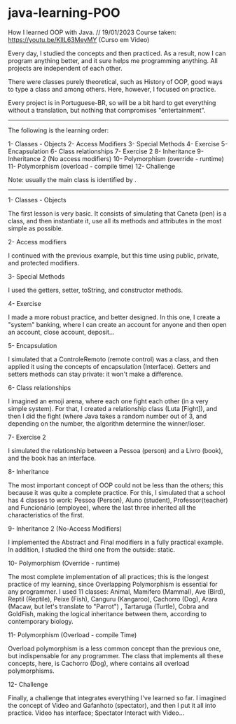 # java-learning-POO
How I learned OOP with Java. // 19/01/2023
Course taken: https://youtu.be/KlIL63MeyMY (Curso em Video)

Every day, I studied the concepts and then practiced. As a result,
now I can program anything better, and it sure helps me
programming anything. All projects are independent of each other.

There were classes purely theoretical, such as History of OOP, good ways to type a
class and among others. Here, however, I focused on practice.

Every project is in Portuguese-BR, so will be a bit hard to get everything without
a translation, but nothing that compromises "entertainment".
-------------------------------------------------- -------------------------------

The following is the learning order:

1- Classes - Objects
2- Access Modifiers
3- Special Methods 
4- Exercise
5- Encapsulation 
6- Class relationships 
7- Exercise 2 
8- Inheritance
9- Inheritance 2 (No access modifiers)
10- Polymorphism (override - runtime) 
11- Polymorphism (overload - compile time)
12- Challenge

Note: usually the main class is identified by <aulaX>.

-------------------------------------------------- -------------------------------

1- Classes - Objects

The first lesson is very basic. It consists of simulating that Caneta (pen) is a class, and
then instantiate it, use all its methods and attributes in the most
simple as possible.



2- Access modifiers

I continued with the previous example, but this time
using public, private, and protected modifiers.



3- Special Methods

I used the getters, setter, toString, and constructor methods.



4- Exercise

I made a more robust practice, and better designed. In this one, I create a "system"
banking, where I can create an account for anyone and then open an account,
close account, deposit...


5- Encapsulation

I simulated that a ControleRemoto (remote control) was a class, and then applied it using
the concepts of encapsulation (Interface). Getters and setters methods can
stay private: it won't make a difference.



6- Class relationships

I imagined an emoji arena, where each one fight each other (in a very
simple system). For that, I created a relationship class (Luta [Fight]), and then I did the fight
(where Java takes a random number out of 3, and depending on the number, the
algorithm determine the winner/loser.



7- Exercise 2

I simulated the relationship between a Pessoa (person) and a Livro (book), and the book has an interface.



8- Inheritance

The most important concept of OOP could not be less than the others; this because
it was quite a complete practice. For this, I simulated that a school has 4 classes
to work: Pessoa (Person), Aluno (student), Professor(teacher) and Funcionário (employee), where the last three inherited
all the characteristics of the first.



9- Inheritance 2 (No-Access Modifiers)

I implemented the Abstract and Final modifiers in a fully practical example. 
In addition, I studied the third one from the outside: static.



10- Polymorphism (Override - runtime)

The most complete implementation of all practices; this is the longest practice
of my learning, since Overlapping Polymorphism is essential for
any programmer.
I used 11 classes: Animal, Mamifero (Mammal), Ave (Bird), Reptil (Reptile), Peixe (Fish), Canguru (Kangaroo), Cachorro (Dog),
Arara (Macaw, but let's translate to "Parrot") , Tartaruga (Turtle), Cobra and GoldFish, making the logical inheritance between them, according to
contemporary biology.



11- Polymorphism (Overload - compile Time)

Overload polymorphism is a less common concept than the previous one, but indispensable
for any programmer. The class that implements all these concepts, here, is
Cachorro (Dog), where contains all overload polymorphisms.



12- Challenge

Finally, a challenge that integrates everything I've learned so far. I imagined the concept of Video
and Gafanhoto (spectator), and then I put it all into practice. Video has interface; Spectator
Interact with Video...
